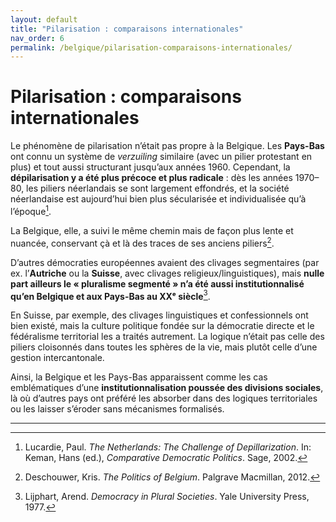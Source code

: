 ```yaml
---
layout: default
title: "Pilarisation : comparaisons internationales"
nav_order: 6
permalink: /belgique/pilarisation-comparaisons-internationales/
---
```


# Pilarisation : comparaisons internationales

Le phénomène de pilarisation n’était pas propre à la Belgique. Les **Pays-Bas** ont connu un système de *verzuiling* similaire (avec un pilier protestant en plus) et tout aussi structurant jusqu’aux années 1960. Cependant, la **dépilarisation y a été plus précoce et plus radicale** : dès les années 1970–80, les piliers néerlandais se sont largement effondrés, et la société néerlandaise est aujourd’hui bien plus sécularisée et individualisée qu’à l’époque[^1].

La Belgique, elle, a suivi le même chemin mais de façon plus lente et nuancée, conservant çà et là des traces de ses anciens piliers[^2].

D’autres démocraties européennes avaient des clivages segmentaires (par ex. l’**Autriche** ou la **Suisse**, avec clivages religieux/linguistiques), mais **nulle part ailleurs le « pluralisme segmenté » n’a été aussi institutionnalisé qu’en Belgique et aux Pays-Bas au XXᵉ siècle**[^3].

En Suisse, par exemple, des clivages linguistiques et confessionnels ont bien existé, mais la culture politique fondée sur la démocratie directe et le fédéralisme territorial les a traités autrement. La logique n’était pas celle des piliers cloisonnés dans toutes les sphères de la vie, mais plutôt celle d’une gestion intercantonale.

Ainsi, la Belgique et les Pays-Bas apparaissent comme les cas emblématiques d’une **institutionnalisation poussée des divisions sociales**, là où d’autres pays ont préféré les absorber dans des logiques territoriales ou les laisser s’éroder sans mécanismes formalisés.

---

[^1]: Lucardie, Paul. *The Netherlands: The Challenge of Depillarization*. In: Keman, Hans (ed.), *Comparative Democratic Politics*. Sage, 2002.
[^2]: Deschouwer, Kris. *The Politics of Belgium*. Palgrave Macmillan, 2012.
[^3]: Lijphart, Arend. *Democracy in Plural Societies*. Yale University Press, 1977.
